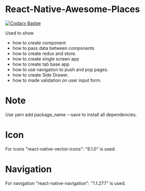 # React-Native-Awesome-Places

[![Codacy Badge](https://api.codacy.com/project/badge/Grade/436aff7f20f84a28985933d7661592f0)](https://app.codacy.com/app/nachiketsalvi11/React-Native-Awesome-Places?utm_source=github.com&utm_medium=referral&utm_content=nachiketsalvi9090/React-Native-Awesome-Places&utm_campaign=Badge_Grade_Settings)

Used to show

* how to create component
* how to pass data between components
* how to create redux and store.
* how to create single screen app
* how to create tab base app
* how to use navigation to push and pop pages.
* how to create Side Drawer.
* how to made validation on user input form.

# Note

Use yarn add package_name --save to install all dependencies.

# Icon

For icons "react-native-vector-icons": "6.1.0" is used.

# Navigation

For navigation "react-native-navigation": "1.1.277" is used.
